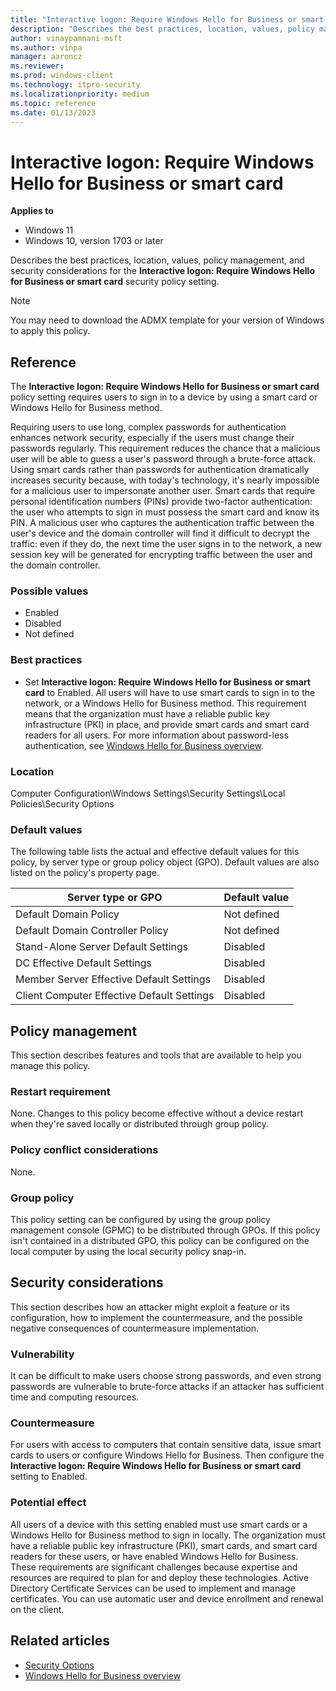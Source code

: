 ```yaml
---
title: "Interactive logon: Require Windows Hello for Business or smart card"
description: "Describes the best practices, location, values, policy management, and security considerations for the 'Interactive logon: Require Windows Hello for Business or smart card' security policy setting."
author: vinaypamnani-msft
ms.author: vinpa
manager: aaroncz
ms.reviewer:
ms.prod: windows-client
ms.technology: itpro-security
ms.localizationpriority: medium
ms.topic: reference
ms.date: 01/13/2023
---
```


# Interactive logon: Require Windows Hello for Business or smart card

**Applies to**

- Windows 11
- Windows 10, version 1703 or later

Describes the best practices, location, values, policy management, and security considerations for the **Interactive logon: Require Windows Hello for Business or smart card** security policy setting.

> [!NOTE]
> You may need to download the ADMX template for your version of Windows to apply this policy.

## Reference

The **Interactive logon: Require Windows Hello for Business or smart card** policy setting requires users to sign in to a device by using a smart card or Windows Hello for Business method.

Requiring users to use long, complex passwords for authentication enhances network security, especially if the users must change their passwords regularly. This requirement reduces the chance that a malicious user will be able to guess a user's password through a brute-force attack. Using smart cards rather than passwords for authentication dramatically increases security because, with today's technology, it's nearly impossible for a malicious user to impersonate another user. Smart cards that require personal identification numbers (PINs) provide two-factor authentication: the user who attempts to sign in must possess the smart card and know its PIN. A malicious user who captures the authentication traffic between the user's device and the domain controller will find it difficult to decrypt the traffic: even if they do, the next time the user signs in to the network, a new session key will be generated for encrypting traffic between the user and the domain controller.

### Possible values

- Enabled
- Disabled
- Not defined

### Best practices

- Set **Interactive logon: Require Windows Hello for Business or smart card** to Enabled. All users will have to use smart cards to sign in to the network, or a Windows Hello for Business method. This requirement means that the organization must have a reliable public key infrastructure (PKI) in place, and provide smart cards and smart card readers for all users. For more information about password-less authentication, see [Windows Hello for Business overview](../../identity-protection/hello-for-business/index.md).

### Location

Computer Configuration\\Windows Settings\\Security Settings\\Local Policies\\Security Options

### Default values

The following table lists the actual and effective default values for this policy, by server type or group policy object (GPO). Default values are also listed on the policy's property page.

| Server type or GPO | Default value |
| - | - |
| Default Domain Policy| Not defined|
| Default Domain Controller Policy | Not defined|
| Stand-Alone Server Default Settings | Disabled|
| DC Effective Default Settings | Disabled|
| Member Server Effective Default Settings | Disabled|
| Client Computer Effective Default Settings | Disabled|

## Policy management

This section describes features and tools that are available to help you manage this policy.

### Restart requirement

None. Changes to this policy become effective without a device restart when they're saved locally or distributed through group policy.

### Policy conflict considerations

None.

### Group policy

This policy setting can be configured by using the group policy management console (GPMC) to be distributed through GPOs. If this policy isn't contained in a distributed GPO, this policy can be configured on the local computer by using the local security policy snap-in.

## Security considerations

This section describes how an attacker might exploit a feature or its configuration, how to implement the countermeasure, and the possible negative consequences of countermeasure implementation.

### Vulnerability

It can be difficult to make users choose strong passwords, and even strong passwords are vulnerable to brute-force attacks if an attacker has sufficient time and computing resources.

### Countermeasure

For users with access to computers that contain sensitive data, issue smart cards to users or configure Windows Hello for Business. Then configure the **Interactive logon: Require Windows Hello for Business or smart card** setting to Enabled.

### Potential effect

All users of a device with this setting enabled must use smart cards or a Windows Hello for Business method to sign in locally. The organization must have a reliable public key infrastructure (PKI), smart cards, and smart card readers for these users, or have enabled Windows Hello for Business. These requirements are significant challenges because expertise and resources are required to plan for and deploy these technologies. Active Directory Certificate Services can be used to implement and manage certificates. You can use automatic user and device enrollment and renewal on the client.

## Related articles

- [Security Options](security-options.md)
- [Windows Hello for Business overview](../../identity-protection/hello-for-business/index.md)
